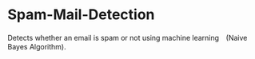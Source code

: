 # Spam-Mail-Detection
Detects whether an email is spam or not using machine learning　(Naive Bayes Algorithm).
